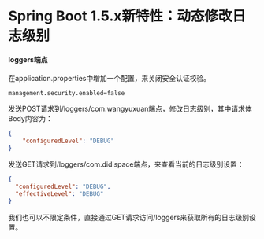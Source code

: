 # Spring Boot 1.5.x新特性：动态修改日志级别

#### loggers端点

在application.properties中增加一个配置，来关闭安全认证校验。

```
management.security.enabled=false
```

发送POST请求到/loggers/com.wangyuxuan端点，修改日志级别，其中请求体Body内容为：

```json
{
    "configuredLevel": "DEBUG"
}
```

发送GET请求到/loggers/com.didispace端点，来查看当前的日志级别设置：

```json
{
  "configuredLevel": "DEBUG",
  "effectiveLevel": "DEBUG"
}
```

我们也可以不限定条件，直接通过GET请求访问/loggers来获取所有的日志级别设置。